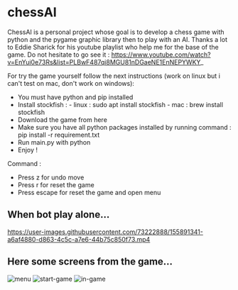 # chessAI

ChessAI is a personal project whose goal is to develop a chess game with python and the pygame graphic library then to play with an AI.
Thanks a lot to Eddie Sharick for his youtube playlist who help me for the base of the game. Do not hesitate to go see it : https://www.youtube.com/watch?v=EnYui0e73Rs&list=PLBwF487qi8MGU81nDGaeNE1EnNEPYWKY_


For try the game yourself follow the next instructions (work on linux but i can't test on mac, don't work on windows):
- You must have python and pip installed
- Install stockfish : - linux : sudo apt install stockfish
                      - mac : brew install stockfish
- Download the game from here
- Make sure you have all python packages installed by running command : pip install -r requirement.txt
- Run main.py with python
- Enjoy !


Command :
- Press z for undo move
- Press r for reset the game
- Press escape for reset the game and open menu

## When bot play alone...

https://user-images.githubusercontent.com/73222888/155891341-a6af4880-d863-4c5c-a7e6-44b75c850f73.mp4

## Here some screens from the game...

![menu](https://user-images.githubusercontent.com/73222888/155837663-29917f1c-9330-4d68-88c5-4b3fa0be2706.png)
![start-game](https://user-images.githubusercontent.com/73222888/155837666-8cbb63c6-2058-48a8-95b7-72e6cbc33c77.png)
![in-game](https://user-images.githubusercontent.com/73222888/155837669-87bea376-f15a-411c-aa4d-bfb710a579fd.png)
